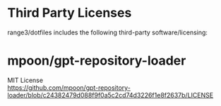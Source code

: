# Third Party Licenses
range3/dotfiles includes the following third-party software/licensing:

# mpoon/gpt-repository-loader
MIT License  
https://github.com/mpoon/gpt-repository-loader/blob/c24382479d088f9f0a5c2cd74d3226f1e8f2637b/LICENSE
